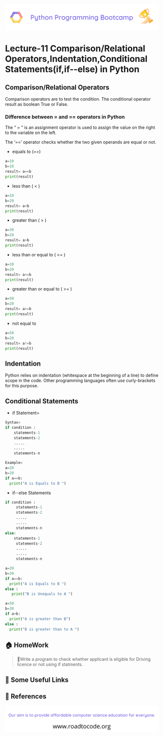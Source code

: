 <!-- HEADER -->
<p align="center">
  <img  src="./../assets/header.png" />
</p>

# Lecture-11 Comparison/Relational Operators,Indentation,Conditional Statements(if,if--else) in Python

## Comparison/Relational Operators

Comparison operators are to test the condition. The conditional operator result as boolean True or False.

### Difference between = and == operators in Python

The “ = ” is an assignment operator is used to assign the value on the right to the variable on the left. 

The ‘==’ operator checks whether the two given operands are equal or not.

* equals to (==)
```python
a=10
b=10
result= a==b
print(result)
```
* less than ( < )
```python
a=10
b=20
result= a<b
print(result)
```
* greater than ( > )
```python 
a=30
b=20
result= a>b
print(result)
```
* less than or equal to ( <= )
```python
a=10
b=20
result= a<=b
print(result)
```
* greater than or equal to ( >= )
```python
a=50
b=20
result= a>=b
print(result)
```
* not equal to 
```python
a=50
b=20
result= a!=b
print(result)
```

## Indentation

Python relies on indentation (whitespace at the beginning of a line) to define scope in the code. Other programming languages often use curly-brackets for this purpose.

## Conditional Statements

* if Statement=
 ```python
 Syntax=
 if condition :
     statements-1
     statements-2
     .....
     .....
     statements-n
```
```python
Example=
a=20
b=20
if a==b:
  print("A is Equals to B ")
```
* if--else Statements
```python
if condition :
     statements-1
     statements-2
     .....
     .....
     statements-n
else:
    statements-1
     statements-2
     .....
     .....
     statements-n
```
```python
a=20
b=30
if a==b:
  print("A is Equals to B ")
else :
   print("B is Unequals to A ")
```
```python
a=50
b=30
if a>b:
  print("A is greater than B")
else :
  print("B is greater than to A ")
```
## 🏠 HomeWork
>🚁Write a program to check whether applicant is eligible for Driving licence or not using if statments.

## 🔗 Some Useful Links

## 📖 References

<!-- FOOTER -->
<p align="center">
  <img  src="./../assets/footer.png" />
</p>  